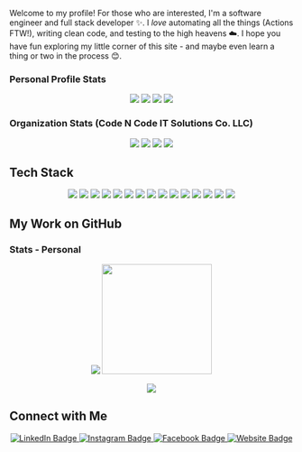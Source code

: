 <p align="left">
Welcome to my profile! For those who are interested, I'm a software engineer and full stack developer ✨. I <i>love</i> automating all the things (Actions FTW!), writing clean
code, and testing to the high heavens ☁️. I hope you have fun exploring my little
corner of this site - and maybe even learn a thing or two in the process 😊.
<p></p>

### Personal Profile Stats

<p align="center">
 <img src="https://badges.pufler.dev/visits/suhaibzia786/suhaibzia786/?color=DE3163&style=for-the-badge"/> 
 <img src="https://badges.pufler.dev/years/suhaibzia786/?color=DE3163&style=for-the-badge"/>
 <img src="https://badges.pufler.dev/repos/suhaibzia786/?color=DE3163&style=for-the-badge"/>
 <img src="https://badges.pufler.dev/commits/monthly/suhaibzia786/?color=DE3163&style=for-the-badge" />
</p>

### Organization Stats (Code N Code IT Solutions Co. LLC)

<p align="center">
 <img src="https://badges.pufler.dev/visits/code-n-code-it-solutions/code-n-code-it-solutions/?color=DE3163&style=for-the-badge"/> 
 <img src="https://badges.pufler.dev/years/code-n-code-it-solutions/?color=DE3163&style=for-the-badge"/>
 <img src="https://badges.pufler.dev/repos/code-n-code-it-solutions/?color=DE3163&style=for-the-badge"/>
 <img src="https://badges.pufler.dev/commits/monthly/code-n-code-it-solutions/?color=DE3163&style=for-the-badge" />
</p>

## Tech Stack

<p align="center">
  <img src="https://img.shields.io/badge/c%23-%23239120.svg?style=for-the-badge&logo=c-sharp&logoColor=white" />
  <img src="https://img.shields.io/badge/.NET-5C2D91?style=for-the-badge&logo=.net&logoColor=white" />
  <img src="https://img.shields.io/badge/python-3670A0?style=for-the-badge&logo=python&logoColor=ffdd54" />
  <img src="https://img.shields.io/badge/typescript-%23007ACC.svg?style=for-the-badge&logo=typescript&logoColor=white" />
  <img src="https://img.shields.io/badge/go-%2300ADD8.svg?style=for-the-badge&logo=go&logoColor=white" />
  <img src="https://img.shields.io/badge/github%20actions-%232671E5.svg?style=for-the-badge&logo=githubactions&logoColor=white" />
  <img src="https://img.shields.io/badge/shell_script-%23121011.svg?style=for-the-badge&logo=gnu-bash&logoColor=white" />
  <img src="https://img.shields.io/badge/PowerShell-%235391FE.svg?style=for-the-badge&logo=powershell&logoColor=white" />
  <img src="https://img.shields.io/badge/azure-%230072C6.svg?style=for-the-badge&logo=microsoftazure&logoColor=white" />
  <img src="https://img.shields.io/badge/GoogleCloud-%234285F4.svg?style=for-the-badge&logo=google-cloud&logoColor=white" />
  <img src="https://img.shields.io/badge/markdown-%23000000.svg?style=for-the-badge&logo=markdown&logoColor=white" />
  <img src="https://img.shields.io/badge/latex-%23008080.svg?style=for-the-badge&logo=latex&logoColor=white" />
  <img src="https://img.shields.io/badge/Linux-FCC624?style=for-the-badge&logo=linux&logoColor=black" />
  <img src="https://img.shields.io/badge/Windows-0078D6?style=for-the-badge&logo=windows&logoColor=white" />
  <img src="https://img.shields.io/badge/mac%20os-000000?style=for-the-badge&logo=macos&logoColor=F0F0F0" />
</p>

## My Work on GitHub

### Stats - Personal

<p align="center">
  <img src="https://github-readme-stats.vercel.app/api?username=suhaibzia786&show_icons=true&theme=radical" />
  <img height=195 src="https://github-readme-stats.vercel.app/api/top-langs/?username=suhaibzia786&theme=radical&layout=donut" />
</p>
<p align="center">
  <img src="https://github-readme-streak-stats.herokuapp.com/?user=suhaibzia786&theme=radical" />
</p>

## Connect with Me

<p align="center">
  <a href="https://www.linkedin.com/in/syedsuhaibzia" target="_blank">
    <img src="https://img.shields.io/badge/LinkedIn-0077B5?style=for-the-badge&logo=linkedin&logoColor=white" alt="LinkedIn Badge"/>
  </a>
  <a href="https://www.instagram.com/suhaibzia786/" target="_blank">
    <img src="https://img.shields.io/badge/Instagram-C13584?style=for-the-badge&logo=instagram&logoColor=white" alt="Instagram Badge"/>
  </a>
  <a href="https://www.facebook.com/syedsuhaib.zia/" target="_blank">
    <img src="https://img.shields.io/badge/Facebook-4267B2?style=for-the-badge&logo=facebook&logoColor=white" alt="Facebook Badge"/>
  </a>
  <a href="https://suhaibzia.com/" target="_blank">
    <img src="https://img.shields.io/badge/website-up-brightgreen?style=for-the-badge&logo=google-chrome&logoColor=white" alt="Website Badge"/>
  </a>
</p>
